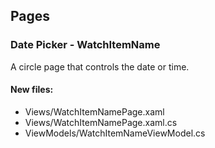 ﻿## Pages

<!--{[{-->
### Date Picker - WatchItemName
A circle page that controls the date or time.
#### New files:
* Views/WatchItemNamePage.xaml
* Views/WatchItemNamePage.xaml.cs
* ViewModels/WatchItemNameViewModel.cs
<!--}]}-->